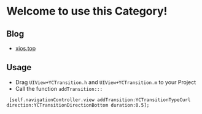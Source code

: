 # Welcome to use this Category!

## Blog
* [xios.top](http://xios.top/ "牛逼的iOS博客")

## Usage
* Drag `UIView+YCTransition.h` and `UIView+YCTransition.m` to your Project
* Call the function `addTransition:::`
<pre><code> [self.navigationController.view addTransition:YCTransitionTypeCurl direction:YCTransitionDirectionBottom duration:0.5];</code></pre>

